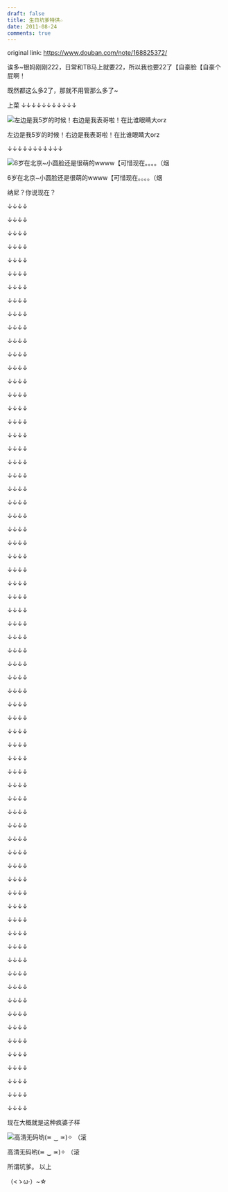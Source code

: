 ```yaml
---
draft: false
title: 生日坑爹特供☆
date: 2011-08-24
comments: true
---
```


original link: https://www.douban.com/note/168825372/

诶多~银妈刚刚222，日常和TB马上就要22，所以我也要22了【自豪脸【自豪个屁啊！

既然都这么多2了，那就不用管那么多了~

上菜
↓↓↓↓↓↓↓↓↓↓↓

![左边是我5岁的时候！右边是我表哥啦！在比谁眼睛大orz](../../assets/images/2011-bday/x168825372-1.jpg)

左边是我5岁的时候！右边是我表哥啦！在比谁眼睛大orz



↓↓↓↓↓↓↓↓↓↓↓

![6岁在北京~小圆脸还是很萌的wwww【可惜现在。。。。（烟](../../assets/images/2011-bday/x168825372-2.jpg)

6岁在北京~小圆脸还是很萌的wwww【可惜现在。。。。（烟




纳尼？你说现在？

↓↓↓↓

↓↓↓↓

↓↓↓↓

↓↓↓↓

↓↓↓↓

↓↓↓↓

↓↓↓↓

↓↓↓↓

↓↓↓↓

↓↓↓↓

↓↓↓↓

↓↓↓↓

↓↓↓↓

↓↓↓↓

↓↓↓↓

↓↓↓↓

↓↓↓↓

↓↓↓↓

↓↓↓↓

↓↓↓↓

↓↓↓↓

↓↓↓↓

↓↓↓↓

↓↓↓↓

↓↓↓↓

↓↓↓↓

↓↓↓↓

↓↓↓↓

↓↓↓↓

↓↓↓↓

↓↓↓↓

↓↓↓↓

↓↓↓↓

↓↓↓↓

↓↓↓↓

↓↓↓↓

↓↓↓↓

↓↓↓↓

↓↓↓↓

↓↓↓↓

↓↓↓↓

↓↓↓↓

↓↓↓↓

↓↓↓↓

↓↓↓↓

↓↓↓↓

↓↓↓↓

↓↓↓↓

↓↓↓↓

↓↓↓↓

↓↓↓↓

↓↓↓↓

↓↓↓↓

↓↓↓↓

↓↓↓↓

↓↓↓↓

↓↓↓↓

↓↓↓↓

↓↓↓↓

↓↓↓↓

↓↓↓↓

↓↓↓↓

↓↓↓↓

↓↓↓↓

↓↓↓↓

↓↓↓↓

↓↓↓↓

↓↓↓↓


现在大概就是这种疯婆子样

![高清无码哟(≖ ‿ ≖)✧ （滚](../../assets/images/2011-bday/x168825372-3.jpg)

高清无码哟(≖ ‿ ≖)✧ （滚




所谓坑爹。
以上

（<ゝω·）~☆
